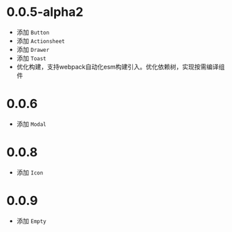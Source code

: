 # 0.0.5-alpha2
 - 添加 `Button`
 - 添加 `Actionsheet`
 - 添加 `Drawer`
 - 添加 `Toast`
 - 优化构建，支持webpack自动化esm构建引入。优化依赖树，实现按需编译组件


# 0.0.6
 - 添加 `Modal`


# 0.0.8
 - 添加 `Icon`

 # 0.0.9
 - 添加 `Empty`
